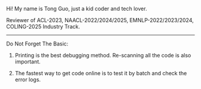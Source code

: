 Hi! My name is Tong Guo, just a kid coder and tech lover.

Reviewer of ACL-2023, NAACL-2022/2024/2025, EMNLP-2022/2023/2024, COLING-2025 Industry Track.

---

Do Not Forget The Basic:

1) Printing is the best debugging method. Re-scanning all the code is also important.

2) The fastest way to get code online is to test it by batch and check the error logs.
